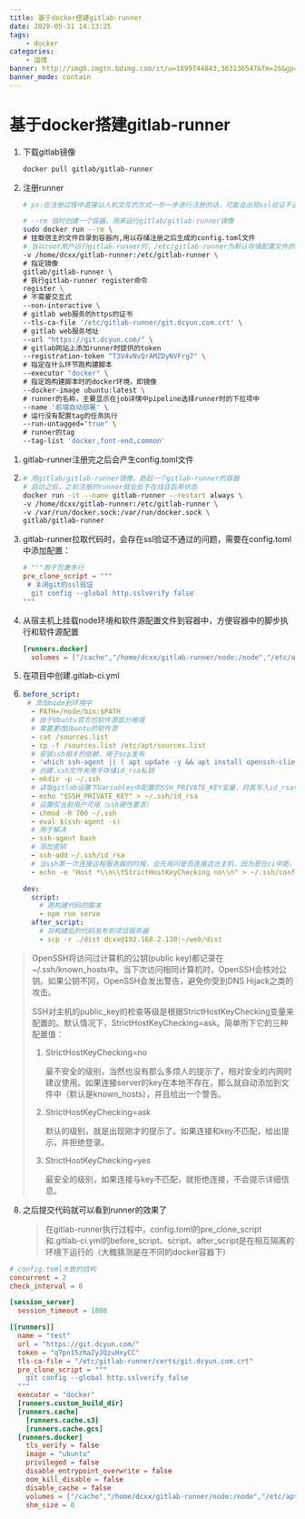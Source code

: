 ```yaml
---
title: 基于docker搭建gitlab-runner
date: 2020-05-31 14:13:25
tags: 
    - docker
categories: 
    - 运维
banner: http://img0.imgtn.bdimg.com/it/u=1699744843,363136547&fm=26&gp=0.jpg
banner_mode: contain
---
```


# 基于docker搭建gitlab-runner

1. 下载gitlab镜像
   ```bash
   docker pull gitlab/gitlab-runner
   ```

2. 注册runner
   ```bash
   # ps:在注册过程中直接以人机交互的方式一步一步进行注册的话，可能会出现ssl验证不通过的问题，所以在这种情况下直接用命令行参数进行注册
   
   # --rm 临时创建一个容器，用来运行gitlab/gitlab-runner镜像
   sudo docker run --rm \
   # 挂载宿主的文件目录到容器内,用以存储注册之后生成的config.toml文件
   # 当以root用户运行gitlab-runner时，/etc/gitlab-runner为默认存储配置文件的地方
   -v /home/dcxx/gitlab-runner:/etc/gitlab-runner \
   # 指定镜像
   gitlab/gitlab-runner \
   # 执行gitlab-runner register命令
   register \
   # 不需要交互式
   --non-interactive \
   # gitlab web服务的https的证书
   --tls-ca-file '/etc/gitlab-runner/git.dcyun.com.crt' \
   # gitlab web服务地址
   --url "https://git.dcyun.com/" \
   # gitlab网站上添加runner时提供的token
   --registration-token "T3V4vNvQrAMZDyNVFrg7" \
   # 指定在什么环节跑构建脚本
   --executor "docker" \
   # 指定跑构建脚本时的docker环境，即镜像
   --docker-image ubuntu:latest \
   # runner的名称，主要显示在job详情中pipeline选择runner时的下拉项中
   --name '前端自动部署' \
   # 运行没有配置tag的任务执行
   --run-untagged="true" \
   # runner的tag
   --tag-list 'docker,font-end,common'
   ```

<!-- more -->
1. gitlab-runner注册完之后会产生config.toml文件

2. ```bash
   # 用gitlab/gitlab-runner镜像，跑起一个gitlab-runner的容器
   # 启动之后，之前注册的runner就会处于在线且启用状态
   docker run -it --name gitlab-runner --restart always \
   -v /home/dcxx/gitlab-runner:/etc/gitlab-runner \
   -v /var/run/docker.sock:/var/run/docker.sock \
   gitlab/gitlab-runner
   ```

3. gitlab-runner拉取代码时，会存在ssl验证不通过的问题，需要在config.toml中添加配置：

   ```toml
   # """用于包裹多行
   pre_clone_script = """
   	# 关闭git的ssl验证
     git config --global http.sslverify false
   """
   ```

4. 从宿主机上挂载node环境和软件源配置文件到容器中，方便容器中的脚步执行和软件源配置

   ```toml
   [runners.docker]
     volumes = ["/cache","/home/dcxx/gitlab-runner/node:/node","/etc/apt/sources.http.list:/sources.list"]
   ```

5. 在项目中创建.gitlab-ci.yml

6. ```yml
   before_script:
   	# 添加node到环境中
     - PATH=/node/bin:$PATH
     # 由于Ubuntu官方的软件源部分被墙
     # 需要更改Ubuntu的软件源
     - cat /sources.list
     - cp -f /sources.list /etc/apt/sources.list
     # 安装ssh相关的依赖，用于scp发布
     - 'which ssh-agent || ( apt update -y && apt install openssh-client -y )'
     # 创建.ssh文件夹用于存储id_rsa私钥
     - mkdir -p ~/.ssh
     # 读取gitlab设置下Variables中配置的SSH_PRIVATE_KEY变量，将其写入id_rsa中
     - echo "$SSH_PRIVATE_KEY" > ~/.ssh/id_rsa
     # 设置仅当前用户可用（ssh硬性要求）
     - chmod -R 700 ~/.ssh
     - eval $(ssh-agent -s)
     # 用于解决
     - ssh-agent bash
     # 添加密钥
     - ssh-add ~/.ssh/id_rsa
     # 当ssh第一次连接远程服务器的时候，会先询问是否连接这台主机，因为是在ci中跑，无法进行人机交互，所以设置成不检查host key，否则会报`host key verification failed`的错误
     - echo -e "Host *\\n\\tStrictHostKeyChecking no\\n" > ~/.ssh/config
   
   dev:
     script:
       # 跑构建代码的脚本
       - npm run serve
     after_script:
       # 将构建后的代码发布到项目服务器
       - scp -r ./dist dcxx@192.168.2.130:~/web/dist
   
   ```
> OpenSSH将访问过计算机的公钥(public key)都记录在~/.ssh/known_hosts中。当下次访问相同计算机时，OpenSSH会核对公钥。如果公钥不同，OpenSSH会发出警告，避免你受到DNS Hijack之类的攻击。
>
> SSH对主机的public_key的检查等级是根据StrictHostKeyChecking变量来配置的。默认情况下，StrictHostKeyChecking=ask。简单所下它的三种配置值：
>
> 1. StrictHostKeyChecking=no  
>
>    最不安全的级别，当然也没有那么多烦人的提示了，相对安全的内网时建议使用。如果连接server的key在本地不存在，那么就自动添加到文件中（默认是known_hosts），并且给出一个警告。
>
>  2. StrictHostKeyChecking=ask 
>
>     默认的级别，就是出现刚才的提示了。如果连接和key不匹配，给出提示，并拒绝登录。
>
> 3. StrictHostKeyChecking=yes  
>
>    最安全的级别，如果连接与key不匹配，就拒绝连接，不会提示详细信息。
8. 之后提交代码就可以看到runner的效果了

   > 在gitlab-runner执行过程中，config.toml的pre_clone_script和.gitlab-ci.yml的before_script、script、after_script是在相互隔离的环境下运行的（大概猜测是在不同的docker容器下）

```toml
# config.toml大致的结构
concurrent = 2
check_interval = 0

[session_server]
  session_timeout = 1800

[[runners]]
  name = "test"
  url = "https://git.dcyun.com/"
  token = "q7pn15zhaZyJQzuHxyCC"
  tls-ca-file = "/etc/gitlab-runner/certs/git.dcyun.com.crt"
  pre_clone_script = """
    git config --global http.sslverify false
  """
  executor = "docker"
  [runners.custom_build_dir]
  [runners.cache]
    [runners.cache.s3]
    [runners.cache.gcs]
  [runners.docker]
    tls_verify = false
    image = "ubuntu"
    privileged = false
    disable_entrypoint_overwrite = false
    oom_kill_disable = false
    disable_cache = false
    volumes = ["/cache","/home/dcxx/gitlab-runner/node:/node","/etc/apt/sources.http.list:/sources.list"]
    shm_size = 0
```

